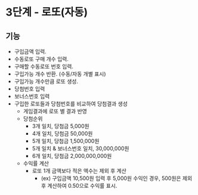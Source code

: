 # 3단계 - 로또(자동)
## 기능
* 구입금액 입력.
* 수동로또 구매 개수 입력.
* 구매할 수동로또 번호 입력.
* 구입가능 개수 반환. (수동/자동 개별 표시)
* 구입가능 개수만큼 로또 생성.
* 당첨번호 입력
* 보너스번호 입력
* 구입한 로또들과 당첨번호를 비교하여 당첨결과 생성
  * 게임결과에 로또 별 결과 반영
  * 당첨순위
    * 3개 일치, 당첨금 5,000원
    * 4개 일치, 당첨금 50,000원
    * 5개 일치, 당첨금 1,500,000원
    * 5개 일치 & 보너스번호 일치, 30,000,000원
    * 6개 일치, 당첨금 2,000,000,000원
  * 수익률 계산
    * 로또 1개 금액보다 적은 액수는 제외 후 계산
      * (ex) 구입금액 10,500원 입력 후 5,000원 수익인 경우, 500원은 제외 후 계산하여 0.50으로 수익률 표시.
